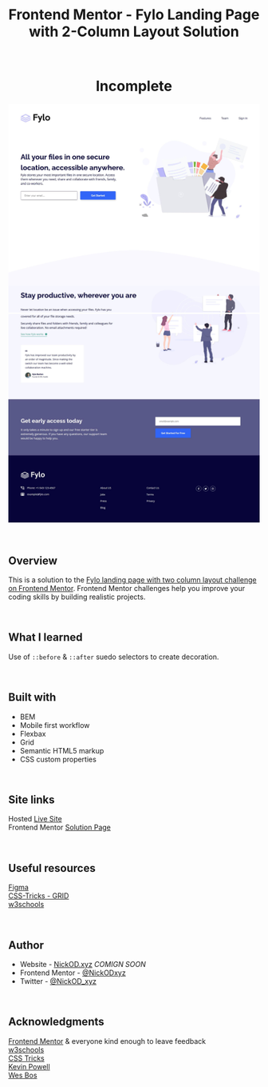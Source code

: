 <h1 align="center">Frontend Mentor - Fylo Landing Page with 2-Column Layout Solution</h1>
<br>
<h1 align="center">Incomplete</h1>

<img src="https://github.com/NickODxyz/FM-fylo-landing-page-with-two-column-layout-master/blob/main/Preview.JPG?raw=true" ></img>
<img src="https://github.com/NickODxyz/FM-fylo-landing-page-with-two-column-layout-master/blob/main/Preview-ext-1.JPG?raw=true" ></img>

<br>

## Overview

This is a solution to the [Fylo landing page with two column layout challenge on Frontend Mentor](https://www.frontendmentor.io/challenges/fylo-landing-page-with-two-column-layout-5ca5ef041e82137ec91a50f5). Frontend Mentor challenges help you improve your coding skills by building realistic projects. 

<br>

## What I learned

Use of `::before` & `::after` suedo selectors to create decoration.

<br>

## Built with

- BEM
- Mobile first workflow
- Flexbax
- Grid
- Semantic HTML5 markup
- CSS custom properties

<br>

## Site links
Hosted [Live Site](https://nickodxyz.github.io/FM-fylo-landing-page-with-two-column-layout-master/)
<br>
Frontend Mentor [Solution Page]()

<br>

## Useful resources

[Figma](https://www.figma.com)
<br>
[CSS-Tricks - GRID](https://css-tricks.com/snippets/css/complete-guide-grid/)
<br>
[w3schools](https://www.w3schools.com/)

<br>

## Author

- Website - [NickOD.xyz](http://www.NickOD.xyz) <em>COMIGN SOON</em>
- Frontend Mentor - [@NickODxyz](https://www.frontendmentor.io/profile/NickODxyz)
- Twitter - [@NickOD_xyz](https://twitter.com/NickOD_xyz)

<br>

## Acknowledgments

[Frontend Mentor](https://www.frontendmentor.io/) & everyone kind enough to leave feedback
<br>
[w3schools](https://www.w3schools.com/)
<br>
[CSS Tricks](https://css-tricks.com/)
<br>
[Kevin Powell](https://www.youtube.com/kepowob)
<br>
[Wes Bos](https://wesbos.com/)